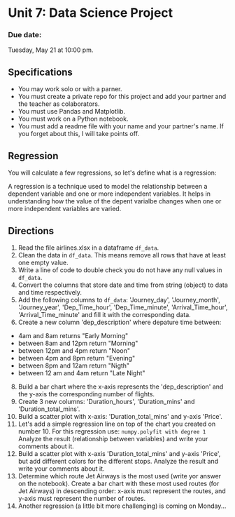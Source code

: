 # Unit 7: Data Science Project

### Due date:

Tuesday, May 21 at 10:00 pm.

## Specifications

- You may work solo or with a parner.
- You must create a private repo for this project and add your partner and the teacher as colaborators.
- You must use Pandas and Matplotlib.
- You must work on a Python notebook.
- You must add a readme file with your name and your partner's name. If you forget about this, I will take points off.
  
## Regression

You will calculate a few regressions, so let's define what is a regression:

A regression is a technique used to model the relationship between a dependent variable and one or more independent variables. It helps in understanding how the value of the depent varialbe changes when one or more independent variables are varied.

## Directions

1. Read the file airlines.xlsx in a dataframe ```df_data```.
2. Clean the data in ```df_data```. This means remove all rows that have at least one empty value.
4. Write a line of code to double check you do not have any null values in ```df_data```.
5. Convert the columns that store date and time from string (object) to data and time respectively.
6. Add the following columns to ```df_data```: 'Journey_day', 'Journey_month', 'Journey_year', 'Dep_Time_hour', 'Dep_Time_minute', 'Arrival_Time_hour', 'Arrival_Time_minute' and fill it with the corresponding data.
7. Create a new column 'dep_description' where depature time between:
  - 4am and 8am returns "Early Morning"
  - between 8am and 12pm return "Morning"
  - between 12pm and 4pm return "Noon"
  - between 4pm and 8pm return "Evening"
  - between 8pm and 12am return "Nigth"
  - between 12 am and 4am return "Late Night"
8. Build a bar chart where the x-axis represents the 'dep_description' and the y-axis the corresponding number of flights.
9. Create 3 new columns: 'Duration_hours', 'Duration_mins' and 'Duration_total_mins'.
10. Build a scatter plot with x-axis: 'Duration_total_mins' and y-axis 'Price'.
11. Let's add a simple regression line on top of the chart you created on number 10. For this regression use: ```numpy.polyfit with degree 1```
    Analyze the result (relationship between variables) and write your comments about it.
12. Build a scatter plot with x-axis 'Duration_total_mins' and y-axis 'Price', but add different colors for the different stops. Analyze the result and write your comments about it.
13. Determine which route Jet Airways is the most used (write yor answer on the notebook). Create a bar chart with these most used routes (for Jet Airways) in descending order: x-axis must represent the routes, and y-axis must represent the number of routes.
14. Another regression (a little bit more challenging) is coming on Monday...
